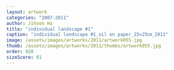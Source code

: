 ```yaml
---
layout: artwork
categories: "2007-2011"
author: Jihoon Ha
title: "individual landscape #1"
caption: "individual landscape #1_oil on paper_25×25㎝_2011"
image: /assets/images/artworks/2011/artwork055.jpg
thumb: /assets/images/artworks/2011/thumbs/artwork055.jpg
order: 920
sizeScore: 01
---
```

